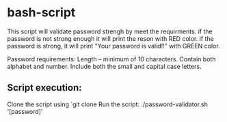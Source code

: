 # bash-script

This script will validate password strengh by meet the requirments. if the password is not strong enough it will print the reson with RED color. if the password is strong, it will print "Your password is valid!!" with GREEN color.

Password requirements: Length – minimum of 10 characters. Contain both alphabet and number. Include both the small and capital case letters.

## Script execution:

Clone the script using `git clone
Run the script: ./password-validator.sh '[password]'
